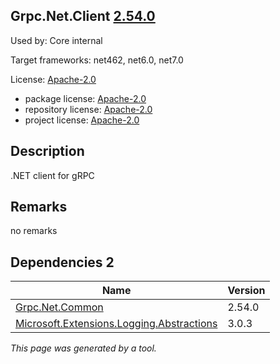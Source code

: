 Grpc.Net.Client [2.54.0](https://www.nuget.org/packages/Grpc.Net.Client/2.54.0)
--------------------

Used by: Core internal

Target frameworks: net462, net6.0, net7.0

License: [Apache-2.0](../../../../licenses/apache-2.0) 

- package license: [Apache-2.0](https://licenses.nuget.org/Apache-2.0) 
- repository license: [Apache-2.0](https://github.com/grpc/grpc-dotnet.git) 
- project license: [Apache-2.0](https://github.com/grpc/grpc-dotnet) 

Description
-----------
.NET client for gRPC

Remarks
-----------
no remarks


Dependencies 2
-----------

|Name|Version|
|----------|:----|
|[Grpc.Net.Common](../../../../packages/nuget.org/grpc.net.common/2.54.0)|2.54.0|
|[Microsoft.Extensions.Logging.Abstractions](../../../../packages/nuget.org/microsoft.extensions.logging.abstractions/3.0.3)|3.0.3|

*This page was generated by a tool.*